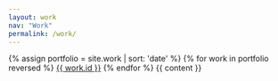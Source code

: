 ```yaml
---
layout: work
nav: "Work"
permalink: /work/
---
```


{% assign portfolio = site.work | sort: 'date' %}
{% for work in portfolio reversed %}
<a href="{{ work.permalink }}">{{ work.id }}</a>
{% endfor %}
{{ content }}
